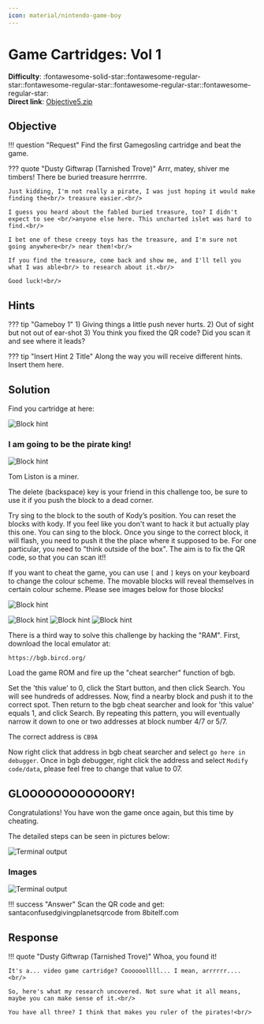 ```yaml
---
icon: material/nintendo-game-boy
---
```


# Game Cartridges: Vol 1

**Difficulty**: :fontawesome-solid-star::fontawesome-regular-star::fontawesome-regular-star::fontawesome-regular-star::fontawesome-regular-star:<br/>
**Direct link**: [Objective5.zip](https://.../)

## Objective

!!! question "Request"
    Find the first Gamegosling cartridge and beat the game. 

??? quote "Dusty Giftwrap (Tarnished Trove)"
    Arrr, matey, shiver me timbers! There be buried treasure herrrrre.<br/>

    Just kidding, I'm not really a pirate, I was just hoping it would make finding the<br/> treasure easier.<br/>

    I guess you heard about the fabled buried treasure, too? I didn't expect to see <br/>anyone else here. This uncharted islet was hard to find.<br/>

    I bet one of these creepy toys has the treasure, and I'm sure not going anywhere<br/> near them!<br/>

    If you find the treasure, come back and show me, and I'll tell you what I was able<br/> to research about it.<br/>

    Good luck!<br/>

## Hints

??? tip "Gameboy 1"
    1) Giving things a little push never hurts. 2) Out of sight but not out of ear-shot 3) You think you fixed the QR code? Did you scan it and see where it leads?

??? tip "Insert Hint 2 Title"
    Along the way you will receive different hints. Insert them here.

## Solution

Find you cartridge at here: 

![Block hint](../img/objectives/o8/gameboy2.png)

### I am going to be the pirate king!

![Block hint](../img/objectives/o8/d.png)

Tom Liston is a miner. 

The delete (backspace) key is your friend in this challenge too, be sure to use it if you push the block to a dead corner. 

Try sing to the block to the south of Kody’s position. 
You can reset the blocks with kody. If you feel like you don't want to hack it but 
actually play this one. You can sing to the block. Once you singe to the correct block, it will flash, you need to push it the the place where it supposed to be. For 
one particular, you need to "think outside of the box". The aim is to fix the QR code, so that you can scan it!! 

If you want to cheat the game, you can use ```[``` and ```]``` keys on your keyboard to change the colour scheme. The movable blocks will reveal themselves in certain colour scheme. Please see images below for those blocks! 

![Block hint](../img/objectives/o8/block7.png)

![Block hint](../img/objectives/o8/b1.png)
![Block hint](../img/objectives/o8/b2.png)
![Block hint](../img/objectives/o8/b3_7.png)

There is a third way to solve this challenge by hacking the "RAM". First, download the local emulator at: 

```
https://bgb.bircd.org/
```

Load the game ROM and fire up the "cheat searcher" function of bgb.

Set the 'this value' to 0, click the Start button, and then click Search. You will see hundreds of addresses. Now, find a nearby block and push it to the correct spot. Then return to the bgb cheat searcher and look for 'this value' equals 1, and click Search. By repeating this pattern, you will eventually narrow it down to one or two addresses at block number 4/7 or 5/7.

The correct address is ```CB9A```


Now right click that address in bgb cheat searcher and select ```go here in debugger```. Once in bgb debugger, right click the address and select ```Modify code/data```, please feel free to change that value to 07. 

## GLOOOOOOOOOOOORY!

Congratulations! You have won the game once again, but this time by cheating.

The detailed steps can be seen in pictures below:

![Terminal output](../img/objectives/o8/gb1.png)



### Images

![Terminal output](../img/objectives/o8/result.png)

!!! success "Answer"
    Scan the QR code and get: santaconfusedgivingplanetsqrcode 
    from 8bitelf.com <br/>

## Response

!!! quote "Dusty Giftwrap (Tarnished Trove)"
    Whoa, you found it!<br/>

    It's a... video game cartridge? Coooooollll... I mean, arrrrrr....<br/>

    So, here's what my research uncovered. Not sure what it all means, maybe you can make sense of it.<br/>

    You have all three? I think that makes you ruler of the pirates!<br/>


